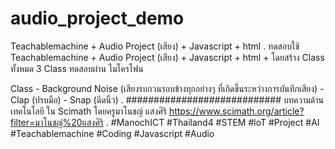# audio_project_demo

Teachablemachine + Audio Project (เสียง) + Javascript + html
.
ทดสอบใช้ Teachablemachine + Audio Project (เสียง) + Javascript + html +  โดยสร้าง Class ทั้งหมด 3 Class ทดสอบผ่าน ไมโครโฟน

Class
	- Background Noise (เสียงรบกวนรอบข้างทุกอย่างๆ ที่เกิดขึ้นระหว่างการบันทึกเสียง)
	- Clap (ปรบมือ)
	- Snap (ดีดนิ้ว)
.
############################
บทความด้านเทคโนโลยี ใน Scimath โดยครูมาโนชญ์ แสงศิริ
https://www.scimath.org/article?filter=มาโนชญ์%20แสงศิริ
.
#ManochICT #Thailand4 #STEM #loT #Project #AI #Teachablemachine #Coding #Javascript #Audio

